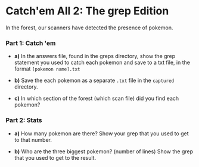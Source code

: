 # Catch'em All 2: The grep Edition

In the forest, our scanners have detected the presence of pokemon.

### Part 1: Catch 'em
- **a)** In the answers file, found in the greps directory, show the grep statement you used to catch each pokemon and save to a txt file, in the format `[pokemon name].txt`

- **b)** 
Save the each pokemon as a separate `.txt` file in the `captured` directory.


- **c)** In which section of the forest (which scan file) did you find each pokemon?


### Part 2: Stats
- **a)** How many pokemon are there? Show your grep that you used to get to that number.


- **b)** Who are the three biggest pokemon? (number of lines)
Show the grep that you used to get to the result.




